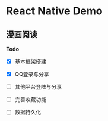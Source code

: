 # React Native Demo
## 漫画阅读
**Todo**
- [x] 基本框架搭建
- [x] QQ登录与分享
- [ ] 其他平台登陆与分享
- [ ] 完善收藏功能
- [ ] 数据持久化

 
